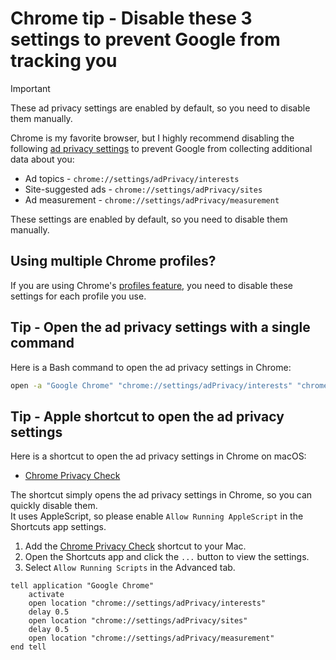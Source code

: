 # Chrome tip - Disable these 3 settings to prevent Google from tracking you

> [!IMPORTANT]  
> These ad privacy settings are enabled by default, so you need to disable them manually.

Chrome is my favorite browser, but I highly recommend disabling the following [ad privacy settings][chrome-adsettings] to prevent Google from collecting additional data about you:
* Ad topics - `chrome://settings/adPrivacy/interests`
* Site-suggested ads - `chrome://settings/adPrivacy/sites`
* Ad measurement - `chrome://settings/adPrivacy/measurement`

These settings are enabled by default, so you need to disable them manually.


## Using multiple Chrome profiles?

If you are using Chrome's [profiles feature][chrome-profiles], you need to disable these settings for each profile you use.


## Tip - Open the ad privacy settings with a single command

Here is a Bash command to open the ad privacy settings in Chrome:

```bash
open -a "Google Chrome" "chrome://settings/adPrivacy/interests" "chrome://settings/adPrivacy/sites" "chrome://settings/adPrivacy/measurement"
```


## Tip - Apple shortcut to open the ad privacy settings

Here is a shortcut to open the ad privacy settings in Chrome on macOS:
* [Chrome Privacy Check][shortcut-link]

The shortcut simply opens the ad privacy settings in Chrome, so you can quickly disable them.  
It uses AppleScript, so please enable `Allow Running AppleScript` in the Shortcuts app settings.
1. Add the [Chrome Privacy Check][shortcut-link] shortcut to your Mac.
2. Open the Shortcuts app and click the `...` button to view the settings.
3. Select `Allow Running Scripts` in the Advanced tab.

<!-- markdownlint-disable MD010 -->
```AppleScript
tell application "Google Chrome"
	activate
	open location "chrome://settings/adPrivacy/interests"
	delay 0.5
	open location "chrome://settings/adPrivacy/sites"
	delay 0.5
	open location "chrome://settings/adPrivacy/measurement"
end tell
```
<!-- markdownlint-enable MD010 -->

[chrome-adsettings]: https://support.google.com/chrome/answer/13355898
[chrome-profiles]: https://support.google.com/chrome/answer/2364824
[shortcut-link]: https://www.icloud.com/shortcuts/6b9aeae513534afb9745d57564d9931f
